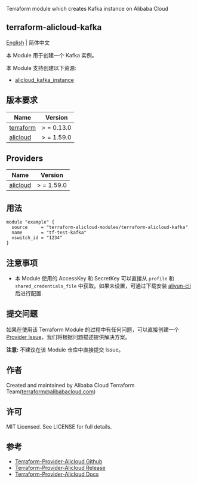 Terraform module which creates Kafka instance on Alibaba Cloud

terraform-alicloud-kafka
---

[English](README.md) | 简体中文

本 Module 用于创建一个 Kafka 实例。

本 Module 支持创建以下资源:

* [alicloud_kafka_instance](https://registry.terraform.io/providers/aliyun/alicloud/latest/docs/resources/alikafka_instance)

## 版本要求

| Name | Version |
|------|---------|
| <a name="requirement_terraform"></a> [terraform](#requirement\_terraform) | > = 0.13.0 |
| <a name="requirement_alicloud"></a> [alicloud](#requirement\_alicloud) | > = 1.59.0 |

## Providers

| Name | Version |
|------|---------|
| <a name="provider_alicloud"></a> [alicloud](#provider\_alicloud) | > = 1.59.0 |

## 用法

```hcl
module "example" {
  source     = "terraform-alicloud-modules/terraform-alicloud-kafka"
  name       = "tf-test-kafka"
  vswitch_id = "1234"
}
```

## 注意事项

* 本 Module 使用的 AccessKey 和 SecretKey 可以直接从 `profile` 和 `shared_credentials_file`
  中获取。如果未设置，可通过下载安装 [aliyun-cli](https://github.com/aliyun/aliyun-cli#installation) 后进行配置.

## 提交问题

如果在使用该 Terraform Module
的过程中有任何问题，可以直接创建一个 [Provider Issue](https://github.com/aliyun/terraform-provider-alicloud/issues/new)，我们将根据问题描述提供解决方案。

**注意:** 不建议在该 Module 仓库中直接提交 Issue。

## 作者

Created and maintained by Alibaba Cloud Terraform Team(terraform@alibabacloud.com)

## 许可

MIT Licensed. See LICENSE for full details.

## 参考

* [Terraform-Provider-Alicloud Github](https://github.com/aliyun/terraform-provider-alicloud)
* [Terraform-Provider-Alicloud Release](https://releases.hashicorp.com/terraform-provider-alicloud/)
* [Terraform-Provider-Alicloud Docs](https://registry.terraform.io/providers/aliyun/alicloud/latest/docs)
